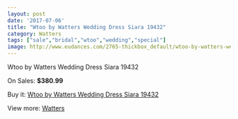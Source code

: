 ```yaml
---
layout: post
date: '2017-07-06'
title: "Wtoo by Watters Wedding Dress Siara 19432"
category: Watters
tags: ["sale","bridal","wtoo","wedding","special"]
image: http://www.eudances.com/2765-thickbox_default/wtoo-by-watters-wedding-dress-siara-19432.jpg
---
```

Wtoo by Watters Wedding Dress Siara 19432

On Sales: **$380.99**
<a href="https://www.eudances.com/en/watters/939-wtoo-by-watters-wedding-dress-siara-19432.html"><amp-img layout="responsive" width="600" height="600" src="//www.eudances.com/2765-thickbox_default/wtoo-by-watters-wedding-dress-siara-19432.jpg" alt="Wtoo by Watters Wedding Dress Siara 19432 0" /></a>
<a href="https://www.eudances.com/en/watters/939-wtoo-by-watters-wedding-dress-siara-19432.html"><amp-img layout="responsive" width="600" height="600" src="//www.eudances.com/2767-thickbox_default/wtoo-by-watters-wedding-dress-siara-19432.jpg" alt="Wtoo by Watters Wedding Dress Siara 19432 1" /></a>
<a href="https://www.eudances.com/en/watters/939-wtoo-by-watters-wedding-dress-siara-19432.html"><amp-img layout="responsive" width="600" height="600" src="//www.eudances.com/2766-thickbox_default/wtoo-by-watters-wedding-dress-siara-19432.jpg" alt="Wtoo by Watters Wedding Dress Siara 19432 2" /></a>

Buy it: [Wtoo by Watters Wedding Dress Siara 19432](https://www.eudances.com/en/watters/939-wtoo-by-watters-wedding-dress-siara-19432.html "Wtoo by Watters Wedding Dress Siara 19432")

View more: [Watters](https://www.eudances.com/en/12-watters "Watters")